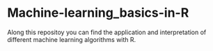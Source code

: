 # Machine-learning_basics-in-R

Along this repositoy you can find the application and interpretation of different machine learning algorithms with R.

